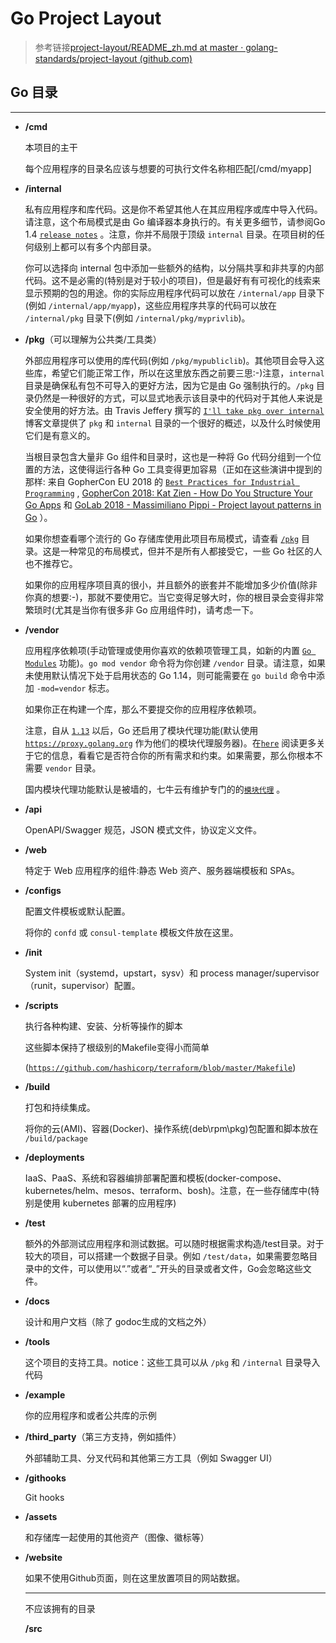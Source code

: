 # Go Project Layout

> 参考链接[project-layout/README_zh.md at master · golang-standards/project-layout (github.com)](https://github.com/golang-standards/project-layout/blob/master/README_zh.md)

## Go 目录

___

+ **/cmd**

  本项目的主干  

  每个应用程序的目录名应该与想要的可执行文件名称相匹配[/cmd/myapp]

+ **/internal**

  私有应用程序和库代码。这是你不希望其他人在其应用程序或库中导入代码。请注意，这个布局模式是由 Go 编译器本身执行的。有关更多细节，请参阅Go 1.4 [`release notes`](https://golang.org/doc/go1.4#internalpackages) 。注意，你并不局限于顶级 `internal` 目录。在项目树的任何级别上都可以有多个内部目录。

  你可以选择向 internal 包中添加一些额外的结构，以分隔共享和非共享的内部代码。这不是必需的(特别是对于较小的项目)，但是最好有有可视化的线索来显示预期的包的用途。你的实际应用程序代码可以放在 `/internal/app` 目录下(例如 `/internal/app/myapp`)，这些应用程序共享的代码可以放在 `/internal/pkg` 目录下(例如 `/internal/pkg/myprivlib`)。

+ **/pkg**（可以理解为公共类/工具类）

  外部应用程序可以使用的库代码(例如 `/pkg/mypubliclib`)。其他项目会导入这些库，希望它们能正常工作，所以在这里放东西之前要三思:-)注意，`internal` 目录是确保私有包不可导入的更好方法，因为它是由 Go 强制执行的。`/pkg` 目录仍然是一种很好的方式，可以显式地表示该目录中的代码对于其他人来说是安全使用的好方法。由 Travis Jeffery 撰写的 [`I'll take pkg over internal`](https://travisjeffery.com/b/2019/11/i-ll-take-pkg-over-internal/) 博客文章提供了 `pkg` 和 `internal` 目录的一个很好的概述，以及什么时候使用它们是有意义的。

  当根目录包含大量非 Go 组件和目录时，这也是一种将 Go 代码分组到一个位置的方法，这使得运行各种 Go 工具变得更加容易（正如在这些演讲中提到的那样: 来自 GopherCon EU 2018 的 [`Best Practices for Industrial Programming`](https://www.youtube.com/watch?v=PTE4VJIdHPg) , [GopherCon 2018: Kat Zien - How Do You Structure Your Go Apps](https://www.youtube.com/watch?v=oL6JBUk6tj0) 和 [GoLab 2018 - Massimiliano Pippi - Project layout patterns in Go](https://www.youtube.com/watch?v=3gQa1LWwuzk) ）。

  如果你想查看哪个流行的 Go 存储库使用此项目布局模式，请查看 [`/pkg`](https://github.com/golang-standards/project-layout/blob/master/pkg/README.md) 目录。这是一种常见的布局模式，但并不是所有人都接受它，一些 Go 社区的人也不推荐它。

  如果你的应用程序项目真的很小，并且额外的嵌套并不能增加多少价值(除非你真的想要:-)，那就不要使用它。当它变得足够大时，你的根目录会变得非常繁琐时(尤其是当你有很多非 Go 应用组件时)，请考虑一下。

+ **/vendor**

  应用程序依赖项(手动管理或使用你喜欢的依赖项管理工具，如新的内置 [`Go Modules`](https://github.com/golang/go/wiki/Modules) 功能)。`go mod vendor` 命令将为你创建 `/vendor` 目录。请注意，如果未使用默认情况下处于启用状态的 Go 1.14，则可能需要在 `go build` 命令中添加 `-mod=vendor` 标志。

  如果你正在构建一个库，那么不要提交你的应用程序依赖项。

  注意，自从 [`1.13`](https://golang.org/doc/go1.13#modules) 以后，Go 还启用了模块代理功能(默认使用 [`https://proxy.golang.org`](https://proxy.golang.org/) 作为他们的模块代理服务器)。在[`here`](https://blog.golang.org/module-mirror-launch) 阅读更多关于它的信息，看看它是否符合你的所有需求和约束。如果需要，那么你根本不需要 `vendor` 目录。

  国内模块代理功能默认是被墙的，七牛云有维护专门的的[`模块代理`](https://github.com/goproxy/goproxy.cn/blob/master/README.zh-CN.md) 。

+ **/api**

  OpenAPI/Swagger 规范，JSON 模式文件，协议定义文件。

+ **/web**

  特定于 Web 应用程序的组件:静态 Web 资产、服务器端模板和 SPAs。

+ **/configs**

  配置文件模板或默认配置。

  将你的 `confd` 或 `consul-template` 模板文件放在这里。

+ **/init**

  System init（systemd，upstart，sysv）和 process manager/supervisor（runit，supervisor）配置。

+ **/scripts**

  执行各种构建、安装、分析等操作的脚本

  这些脚本保持了根级别的Makefile变得小而简单

  ([`https://github.com/hashicorp/terraform/blob/master/Makefile`](https://github.com/hashicorp/terraform/blob/master/Makefile))

+ **/build**

  打包和持续集成。

  将你的云(AMI)、容器(Docker)、操作系统(deb\\rpm\\pkg)包配置和脚本放在 `/build/package`

+ **/deployments**

  IaaS、PaaS、系统和容器编排部署配置和模板(docker-compose、kubernetes/helm、mesos、terraform、bosh)。注意，在一些存储库中(特别是使用 kubernetes 部署的应用程序)

+ **/test**

  额外的外部测试应用程序和测试数据。可以随时根据需求构造/test目录。对于较大的项目，可以搭建一个数据子目录。例如 `/test/data`，如果需要忽略目录中的文件，可以使用以“.”或者“_”开头的目录或者文件，Go会忽略这些文件。

+ **/docs**

  设计和用户文档（除了 godoc生成的文档之外）

+ **/tools**

  这个项目的支持工具。notice：这些工具可以从 `/pkg` 和 `/internal` 目录导入代码

+ **/example**

  你的应用程序和或者公共库的示例

+ **/third_party**（第三方支持，例如插件）

  外部辅助工具、分叉代码和其他第三方工具（例如 Swagger UI）

+ **/githooks**

  Git hooks

+ **/assets**

  和存储库一起使用的其他资产（图像、徽标等）

+ **/website**

  如果不使用Github页面，则在这里放置项目的网站数据。

  ___

  不应该拥有的目录

  **/src**

  